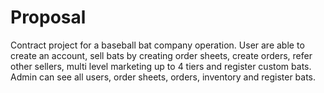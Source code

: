 # Proposal
Contract project for a baseball bat company operation.
User are able to create an account, sell bats by creating order sheets,
create orders, refer other sellers, multi level marketing up to 4 tiers and
register custom bats.
Admin can see all users, order sheets, orders, inventory and register bats.
